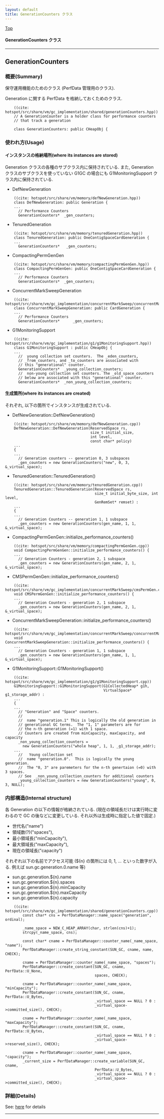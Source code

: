 ```yaml
---
layout: default
title: GenerationCounters クラス 
---
```

[Top](../index.html)

#### GenerationCounters クラス 



---
## <a name="no6NTJeHK1" id="no6NTJeHK1">GenerationCounters</a>

### 概要(Summary)
保守運用機能のためのクラス (PerfData 管理用のクラス).

Generation に関する PerfData を格納しておくためのクラス.


```
    ((cite: hotspot/src/share/vm/gc_implementation/shared/generationCounters.hpp))
    // A GenerationCounter is a holder class for performance counters
    // that track a generation
    
    class GenerationCounters: public CHeapObj {
```

### 使われ方(Usage)
#### インスタンスの格納場所(where its instances are stored)
Generation クラスの各種のサブクラス内に保持されている.
また, Generation クラスのサブクラスを使っていない G1GC の場合にも
G1MonitoringSupport クラス内に保持されている.

* DefNewGeneration

```
    ((cite: hotspot/src/share/vm/memory/defNewGeneration.hpp))
    class DefNewGeneration: public Generation {
    ...
      // Performance Counters
      GenerationCounters*  _gen_counters;
```

* TenuredGeneration

```
    ((cite: hotspot/src/share/vm/memory/tenuredGeneration.hpp))
    class TenuredGeneration: public OneContigSpaceCardGeneration {
    ...
      GenerationCounters*   _gen_counters;
```

* CompactingPermGenGen

```
    ((cite: hotspot/src/share/vm/memory/compactingPermGenGen.hpp))
    class CompactingPermGenGen: public OneContigSpaceCardGeneration {
    ...
      // Performance Counters
      GenerationCounters*  _gen_counters;
```

* ConcurrentMarkSweepGeneration

```
    ((cite: hotspot/src/share/vm/gc_implementation/concurrentMarkSweep/concurrentMarkSweepGeneration.hpp))
    class ConcurrentMarkSweepGeneration: public CardGeneration {
    ...
      // Performance Counters
      GenerationCounters*      _gen_counters;
```

* G1MonitoringSupport

```
    ((cite: hotspot/src/share/vm/gc_implementation/g1/g1MonitoringSupport.hpp))
    class G1MonitoringSupport : public CHeapObj {
    ...
      //  young collection set counters.  The _eden_counters,
      // _from_counters, and _to_counters are associated with
      // this "generational" counter.
      GenerationCounters*  _young_collection_counters;
      //  non-young collection set counters. The _old_space_counters
      // below are associated with this "generational" counter.
      GenerationCounters*  _non_young_collection_counters;
```

#### 生成箇所(where its instances are created)
それぞれ, 以下の箇所でインスタンスが生成されている.

* DefNewGeneration::DefNewGeneration()

```
    ((cite: hotspot/src/share/vm/memory/defNewGeneration.cpp))
    DefNewGeneration::DefNewGeneration(ReservedSpace rs,
                                       size_t initial_size,
                                       int level,
                                       const char* policy)
    ...
    {
    ...
      // Generation counters -- generation 0, 3 subspaces
      _gen_counters = new GenerationCounters("new", 0, 3, &_virtual_space);
```

* TenuredGeneration::TenuredGeneration()

```
    ((cite: hotspot/src/share/vm/memory/tenuredGeneration.cpp))
    TenuredGeneration::TenuredGeneration(ReservedSpace rs,
                                         size_t initial_byte_size, int level,
                                         GenRemSet* remset) :
    ...
    {
    ...
      // Generation Counters -- generation 1, 1 subspace
      _gen_counters = new GenerationCounters(gen_name, 1, 1, &_virtual_space);
```

* CompactingPermGenGen::initialize_performance_counters()

```
    ((cite: hotspot/src/share/vm/memory/compactingPermGenGen.cpp))
    void CompactingPermGenGen::initialize_performance_counters() {
    ...
      // Generation Counters - generation 2, 1 subspace
      _gen_counters = new GenerationCounters(gen_name, 2, 1, &_virtual_space);
```

* CMSPermGenGen::initialize_performance_counters()

```
    ((cite: hotspot/src/share/vm/gc_implementation/concurrentMarkSweep/cmsPermGen.cpp))
    void CMSPermGenGen::initialize_performance_counters() {
    ...
      // Generation Counters - generation 2, 1 subspace
      _gen_counters = new GenerationCounters(gen_name, 2, 1, &_virtual_space);
```

* ConcurrentMarkSweepGeneration::initialize_performance_counters()

```
    ((cite: hotspot/src/share/vm/gc_implementation/concurrentMarkSweep/concurrentMarkSweepGeneration.cpp))
    void ConcurrentMarkSweepGeneration::initialize_performance_counters() {
    ...
      // Generation Counters - generation 1, 1 subspace
      _gen_counters = new GenerationCounters(gen_name, 1, 1, &_virtual_space);
```

* G1MonitoringSupport::G1MonitoringSupport()

```
    ((cite: hotspot/src/share/vm/gc_implementation/g1/g1MonitoringSupport.cpp))
    G1MonitoringSupport::G1MonitoringSupport(G1CollectedHeap* g1h,
                                             VirtualSpace* g1_storage_addr) :
    ...
    {
    ...
      // "Generation" and "Space" counters.
      //
      //  name "generation.1" This is logically the old generation in
      // generational GC terms.  The "1, 1" parameters are for
      // the n-th generation (=1) with 1 space.
      // Counters are created from minCapacity, maxCapacity, and capacity
      _non_young_collection_counters =
        new GenerationCounters("whole heap", 1, 1, _g1_storage_addr);
    ...
      //   Young collection set
      //  name "generation.0".  This is logically the young generation.
      //  The "0, 3" are paremeters for the n-th genertaion (=0) with 3 spaces.
      // See  _non_young_collection_counters for additional counters
      _young_collection_counters = new GenerationCounters("young", 0, 3, NULL);
```

### 内部構造(Internal structure)
各 Generation の以下の情報が格納されている.
(現在の領域長だけは実行時に変わるので GC の後などに変更している. それ以外は生成時に指定した値で固定.)

* 世代名("name")
* 領域数(?)("spaces"), 
* 最小領域長("minCapacity"), 
* 最大領域長("maxCapacity"), 
* 現在の領域長("capacity")

それぞれ以下の名前でアクセス可能 
(${n} の箇所には 0, 1, ... といった数字が入る. 例えば sun.gc.generation.0.name 等)

  * sun.gc.generation.${n}.name
  * sun.gc.generation.${n}.spaces
  * sun.gc.generation.${n}.minCapacity
  * sun.gc.generation.${n}.maxCapacity
  * sun.gc.generation.${n}.capacity

```
    ((cite: hotspot/src/share/vm/gc_implementation/shared/generationCounters.cpp))
        const char* cns = PerfDataManager::name_space("generation", ordinal);
    
        _name_space = NEW_C_HEAP_ARRAY(char, strlen(cns)+1);
        strcpy(_name_space, cns);
    
        const char* cname = PerfDataManager::counter_name(_name_space, "name");
        PerfDataManager::create_string_constant(SUN_GC, cname, name, CHECK);
    
        cname = PerfDataManager::counter_name(_name_space, "spaces");
        PerfDataManager::create_constant(SUN_GC, cname, PerfData::U_None,
                                         spaces, CHECK);
    
        cname = PerfDataManager::counter_name(_name_space, "minCapacity");
        PerfDataManager::create_constant(SUN_GC, cname, PerfData::U_Bytes,
                                         _virtual_space == NULL ? 0 :
                                         _virtual_space->committed_size(), CHECK);
    
        cname = PerfDataManager::counter_name(_name_space, "maxCapacity");
        PerfDataManager::create_constant(SUN_GC, cname, PerfData::U_Bytes,
                                         _virtual_space == NULL ? 0 :
                                         _virtual_space->reserved_size(), CHECK);
    
        cname = PerfDataManager::counter_name(_name_space, "capacity");
        _current_size = PerfDataManager::create_variable(SUN_GC, cname,
                                         PerfData::U_Bytes,
                                         _virtual_space == NULL ? 0 :
                                         _virtual_space->committed_size(), CHECK);
```




### 詳細(Details)
See: [here](../doxygen/classGenerationCounters.html) for details

---
